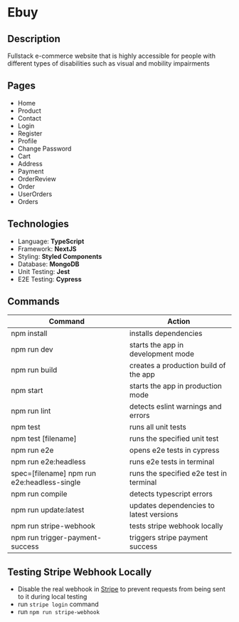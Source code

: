 # Ebuy

## Description

Fullstack e-commerce website that is highly accessible for people with different types of disabilities such as visual and mobility impairments

## Pages

- Home
- Product
- Contact
- Login
- Register
- Profile
- Change Password
- Cart
- Address
- Payment
- OrderReview
- Order
- UserOrders
- Orders

## Technologies

- Language: **TypeScript**
- Framework: **NextJS**
- Styling: **Styled Components**
- Database: **MongoDB**
- Unit Testing: **Jest**
- E2E Testing: **Cypress**

## Commands

| Command                                     | Action                                  |
| ------------------------------------------- | --------------------------------------- |
| npm install                                 | installs dependencies                   |
| npm run dev                                 | starts the app in development mode      |
| npm run build                               | creates a production build of the app   |
| npm start                                   | starts the app in production mode       |
| npm run lint                                | detects eslint warnings and errors      |
| npm test                                    | runs all unit tests                     |
| npm test [filename]                         | runs the specified unit test            |
| npm run e2e                                 | opens e2e tests in cypress              |
| npm run e2e:headless                        | runs e2e tests in terminal              |
| spec=[filename] npm run e2e:headless-single | runs the specified e2e test in terminal |
| npm run compile                             | detects typescript errors               |
| npm run update:latest                       | updates dependencies to latest versions |
| npm run stripe-webhook                      | tests stripe webhook locally            |
| npm run trigger-payment-success             | triggers stripe payment success         |

## Testing Stripe Webhook Locally

- Disable the real webhook in [Stripe](https://dashboard.stripe.com/test/webhooks) to prevent requests from being sent to it during local testing
- run `stripe login` command
- run `npm run stripe-webhook`
